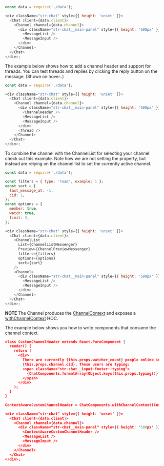 ```js
const data = require('./data');

<div className="str-chat" style={{ height: 'unset' }}>
  <Chat client={data.client}>
    <Channel channel={data.channel}>
      <div className="str-chat__main-panel" style={{ height: '500px' }}>
        <MessageList />
        <MessageInput />
      </div>
    </Channel>
  </Chat>
</div>;
```

The example below shows how to add a channel header and support for threads.
You can test threads and replies by clicking the reply button on the message.
(Shown on hover..)

```js
const data = require('./data');

<div className="str-chat" style={{ height: 'unset' }}>
  <Chat client={data.client}>
    <Channel channel={data.channel}>
      <div className="str-chat__main-panel" style={{ height: '500px' }}>
        <ChannelHeader />
        <MessageList />
        <MessageInput />
      </div>
      <Thread />
    </Channel>
  </Chat>
</div>;
```

To combine the channel with the ChannelList for selecting your channel check out this example.
Note how we are not setting the <Channel channel={} /> property, but instead are relying on the channel list to set the currently active channel.

```js
const data = require('./data');

const filters = { type: 'team', example: 1 };
const sort = {
  last_message_at: -1,
  cid: 1,
};
const options = {
  member: true,
  watch: true,
  limit: 3,
};

<div className="str-chat" style={{ height: 'unset' }}>
  <Chat client={data.client}>
    <ChannelList
      List={ChannelListMessenger}
      Preview={ChannelPreviewMessenger}
      filters={filters}
      options={options}
      sort={sort}
    />
    <Channel>
      <div className="str-chat__main-panel" style={{ height: '500px' }}>
        <MessageList />
        <MessageInput />
      </div>
    </Channel>
  </Chat>
</div>;
```

**NOTE** The Channel produces the [ChannelContext](#channelcontext) and exposes a [withChannelContext](#withchannelcontext) HOC.

The example below shows you how to write components that consume the channel context.

```json
class CustomChannelHeader extends React.PureComponent {
  render() {
    return (
      <div>
        There are currently {this.props.watcher_count} people online in channel
        {this.props.channel.cid}. These users are typing:
        <span className="str-chat__input-footer--typing">
          {ChatComponents.formatArray(Object.keys(this.props.typing))}
        </span>
      </div>
    );
  }
}

ContextAwareCustomChannelHeader = ChatComponents.withChannelContext(CustomChannelHeader);

<div className="str-chat" style={{ height: 'unset' }}>
  <Chat client={data.client}>
    <Channel channel={data.channel}>
      <div className="str-chat__main-panel" style={{ height: '500px' }}>
        <ContextAwareCustomChannelHeader />
        <MessageList />
        <MessageInput />
      </div>
    </Channel>
  </Chat>
</div>;
```
